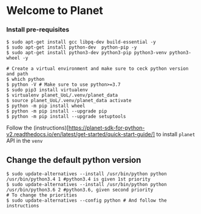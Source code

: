 # Welcome to Planet

### Install pre-requisites
```
$ sudo apt-get install gcc libpq-dev build-essential -y
$ sudo apt-get install python-dev  python-pip -y
$ sudo apt-get install python3-dev python3-pip python3-venv python3-wheel -y
```
```
# Create a virtual environment and make sure to ceck python version and path
$ which python
$ python -V # Make sure to use python>=3.7
$ sudo pip3 install virtualenv
$ virtualenv planet_UoL/.venv/planet_data
$ source planet_UoL/.venv/planet_data activate
$ python -m pip install wheel
$ python -m pip install --upgrade pip
$ python -m pip install --upgrade setuptools
```

Follow the (instructions)[https://planet-sdk-for-python-v2.readthedocs.io/en/latest/get-started/quick-start-guide/] to install `planet` API in the `venv`

## Change the default python version
```
$ sudo update-alternatives --install /usr/bin/python python /usr/bin/python3.4 1 #python3.4 is given 1st priority
$ sudo update-alternatives --install /usr/bin/python python /usr/bin/python3.6 2 #python3.6, given second priority
# To change the priorities
$ sudo update-alternatives --config python # And follow the instructions
```
